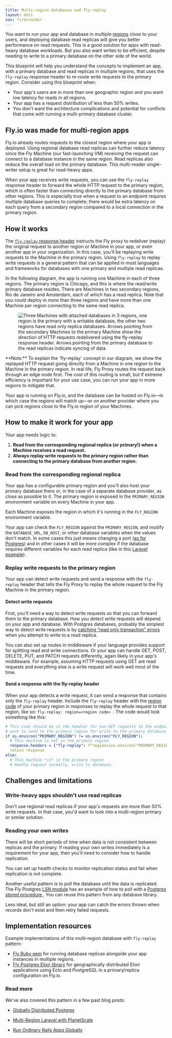 ```yaml
---
title: Multi-region databases and fly-replay
layout: docs
nav: firecracker
---
```


You want to run your app and database in multiple [regions](/docs/reference/regions/) close to your users, and deploying database read replicas will give you better performance on read requests. This is a good solution for apps with read-heavy database workloads. But you also want writes to be efficient, despite needing to write to a primary database on the other side of the world.

This blueprint will help you understand the concepts to implement an app, with a primary database and read replicas in multiple regions, that uses the `fly-replay` response header to re-route write requests to the primary region. Consider using this blueprint when:

- Your app's users are in more than one geographic region and you want low latency for reads in all regions.
- Your app has a request distribution of less than 50% writes.
- You don't want the architecture complications and potential for conflicts that come with running a multi-primary database cluster.

## Fly.io was made for multi-region apps

Fly.io already routes requests to the closest region where your app is deployed. Using regional database read replicas can further reduce latency since the Fly Machine (our fast-launching VM) receiving the request can connect to a database instance in the same region. Read replicas also reduce the overall load on the primary database. This multi-reader single-writer setup is great for read-heavy apps.

When your app receives write requests, you can use the `fly-replay` response header to forward the whole HTTP request to the primary region, which is often faster than connecting directly to the primary database from other regions. This is especially true when a request to an endpoint requires multiple database queries to complete; there would be extra latency on each query from a secondary region compared to a local connection in the primary region.

## How it works

The [`fly-replay` response header](/docs/networking/dynamic-request-routing/) instructs the Fly proxy to redeliver (replay) the original request to another region or Machine in your app, or even another app in your organization. In this case, you’ll be replaying write requests to the Machine in the primary region. Using `fly-replay` to replay write requests is a general pattern that can be applied in most languages and frameworks for databases with one primary and multiple read replicas.

In the following diagram, the app is running one Machine in each of three regions. The primary region is Chicago, and this is where the read/write primary database resides. There are Machines in two secondary regions, Rio de Janeiro and Amsterdam, each of which has a read replica. Note that you could deploy in more than three regions and have more than one Machine per region connecting to the same read replica.

<figure>
  <img src="/static/images/docs-fly-replay.png" alt="Three Machines with attached databases in 3 regions, one region is the primary with a writable database, the other two regions have read only replica databases. Arrows pointing from the secondary Machines to the primary Machine show the direction of HTTP requests redelivered using the fly-replay response header. Arrows pointing from the primary database to the read replicas indicate syncing of data.">
</figure>

<div class="note">
**Note:** To explain the `fly-replay` concept in our diagram, we show the replayed HTTP request going directly from a Machine in one region to the Machine in the primary region. In real life, Fly Proxy routes the request back through an edge node first. The cost of this routing is small, but if extreme efficiency is important for your use case, you can run your app in more regions to mitigate that.
</div>

Your app is running on Fly.io, and the database can be hosted on Fly.io—in which case the regions will match up—or on another provider where you can pick regions close to the Fly.io region of your Machines.

## How to make it work for your app

Your app needs logic to:

1. **Read from the corresponding regional replica (or primary!) when a Machine receives a read request.** 
1. **Always replay write requests to the primary region rather than connecting to the primary database from another region.**

### Read from the corresponding regional replica

Your app has a configurable primary region and you'll also host your primary database there or, in the case of a separate database provider, as close as possible to it. The primary region is exposed in the `PRIMARY_REGION` environment variable on every Machine in your app.

Each Machine exposes the region in which it's running in the `FLY_REGION` environment variable.

Your app can check the `FLY_REGION` against the `PRIMARY_REGION`, and modify the `DATABASE_URL`, `DB_HOST`, or other database variables when the values don't match. In some cases this just means changing a port ([as for Postgres](/docs/postgres/advanced-guides/high-availability-and-global-replication/#connecting-to-read-replicas)) and in other cases it will be more complex if the database requires different variables for each read replica (like in this [Laravel example](/laravel-bytes/multi-region-laravel-with-planetscale/)).

### Replay write requests to the primary region

Your app can detect write requests and send a response with the `fly-replay` header that tells the Fly Proxy to replay the whole request to the Fly Machine in the primary region.

#### Detect write requests

First, you'll need a way to detect write requests so that you can forward them to the primary database. How you detect write requests will depend on your app and database. With Postgres databases, probably the simplest way to detect write requests is by [catching “read only transaction” errors](/docs/postgres/advanced-guides/high-availability-and-global-replication/#detecting-write-requests) when you attempt to write to a read replica.

You can also set up routes in middleware if your language provides support for splitting read and write connections. Or your app can handle GET, POST, DELETE, PUT, and PATCH requests differently, again likely in your app's middleware. For example, assuming HTTP requests using GET are read requests and everything else is a write request will work well most of the time.

#### Send a response with the fly-replay header

When your app detects a write request, it can send a response that contains only the `fly-replay` header. Include the `fly-replay` header with the [region code](/docs/reference/regions/) of your primary region in responses to replay the whole request to that region, like so: `fly-replay: region=<region code> `. The code would look something like this:

```yaml
# This code should be in the handler for non-GET requests to the endpoint you 
# want to send to the primary region for write to the primary database.
if os.environ("PRIMARY_REGION") != os.environ("FLY_REGION"):
  # This machine is not in the primary region
  response.headers = {"fly-replay": f"region={os.environ("PRIMARY_REGION")}"}
  return response
else:
  # This machine *is* in the primary region
  # Handle request normally, write to database.
```

## Challenges and limitations

### Write-heavy apps shouldn't use read replicas

Don't use regional read replicas if your app's requests are more than 50% write requests. In that case, you'd want to look into a multi-region primary or similar solution.

### Reading your own writes

There will be short periods of time when data is not consistent between replicas and the primary. If reading your own writes immediately is a requirement for your app, then you'll need to consider how to handle replication.

You can set up health checks to monitor replication status and fail when replication is not complete.

Another useful pattern is to poll the database until the data is replicated. The Fly Postgres [LSN module](https://github.com/superfly/fly_postgres_elixir/tree/main/lib/lsn+external) has an example of how to poll with a [Postgres stored procedure ](https://github.com/superfly/fly_postgres_elixir/blob/main/lib/migrations/v01.ex+external). You can reuse this pattern from any database library.

Less ideal, but still an option: your app can catch the errors thrown when records don't exist and then retry failed requests.

## Implementation resources

Example implementations of this multi-region database with `fly-replay` pattern:

- [Fly Ruby gem](https://github.com/superfly/fly-ruby+external) for running database replicas alongside your app instances in multiple regions.
- [Fly Postgres Elixir library](https://github.com/superfly/fly_postgres_elixir+external) for geographically distributed Elixir applications using Ecto and PostgreSQL in a primary/replica configuration on Fly.io.

### Read more

We've also covered this pattern in a few past blog posts:

- [Globally Distributed Postgres](https://fly.io/blog/globally-distributed-postgres/)

- [Multi-Region Laravel with PlanetScale](https://fly.io/laravel-bytes/multi-region-laravel-with-planetscale/)

- [Run Ordinary Rails Apps Globally](https://fly.io/ruby-dispatch/run-ordinary-rails-apps-globally/)
